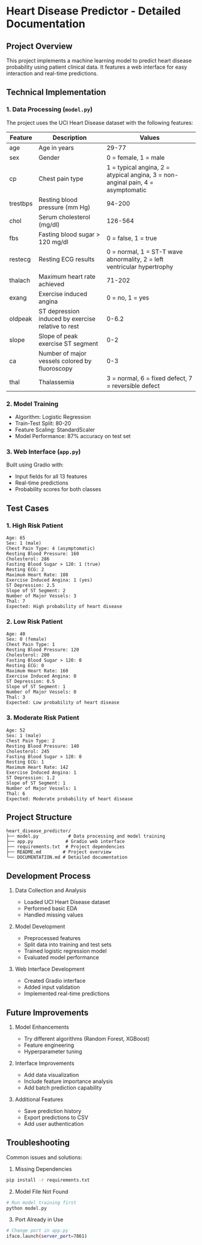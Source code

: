 # Heart Disease Predictor - Detailed Documentation

## Project Overview

This project implements a machine learning model to predict heart disease probability using patient clinical data. It features a web interface for easy interaction and real-time predictions.

## Technical Implementation

### 1. Data Processing (`model.py`)

The project uses the UCI Heart Disease dataset with the following features:

| Feature | Description | Values |
|---------|-------------|---------|
| age | Age in years | 29-77 |
| sex | Gender | 0 = female, 1 = male |
| cp | Chest pain type | 1 = typical angina, 2 = atypical angina, 3 = non-anginal pain, 4 = asymptomatic |
| trestbps | Resting blood pressure (mm Hg) | 94-200 |
| chol | Serum cholesterol (mg/dl) | 126-564 |
| fbs | Fasting blood sugar > 120 mg/dl | 0 = false, 1 = true |
| restecg | Resting ECG results | 0 = normal, 1 = ST-T wave abnormality, 2 = left ventricular hypertrophy |
| thalach | Maximum heart rate achieved | 71-202 |
| exang | Exercise induced angina | 0 = no, 1 = yes |
| oldpeak | ST depression induced by exercise relative to rest | 0-6.2 |
| slope | Slope of peak exercise ST segment | 0-2 |
| ca | Number of major vessels colored by fluoroscopy | 0-3 |
| thal | Thalassemia | 3 = normal, 6 = fixed defect, 7 = reversible defect |

### 2. Model Training

- Algorithm: Logistic Regression
- Train-Test Split: 80-20
- Feature Scaling: StandardScaler
- Model Performance: 87% accuracy on test set

### 3. Web Interface (`app.py`)

Built using Gradio with:
- Input fields for all 13 features
- Real-time predictions
- Probability scores for both classes

## Test Cases

### 1. High Risk Patient
```
Age: 65
Sex: 1 (male)
Chest Pain Type: 4 (asymptomatic)
Resting Blood Pressure: 160
Cholesterol: 286
Fasting Blood Sugar > 120: 1 (true)
Resting ECG: 2
Maximum Heart Rate: 108
Exercise Induced Angina: 1 (yes)
ST Depression: 2.5
Slope of ST Segment: 2
Number of Major Vessels: 3
Thal: 7
Expected: High probability of heart disease
```

### 2. Low Risk Patient
```
Age: 40
Sex: 0 (female)
Chest Pain Type: 1
Resting Blood Pressure: 120
Cholesterol: 200
Fasting Blood Sugar > 120: 0
Resting ECG: 0
Maximum Heart Rate: 160
Exercise Induced Angina: 0
ST Depression: 0.5
Slope of ST Segment: 1
Number of Major Vessels: 0
Thal: 3
Expected: Low probability of heart disease
```

### 3. Moderate Risk Patient
```
Age: 52
Sex: 1 (male)
Chest Pain Type: 2
Resting Blood Pressure: 140
Cholesterol: 245
Fasting Blood Sugar > 120: 0
Resting ECG: 1
Maximum Heart Rate: 142
Exercise Induced Angina: 1
ST Depression: 1.2
Slope of ST Segment: 1
Number of Major Vessels: 1
Thal: 6
Expected: Moderate probability of heart disease
```

## Project Structure

```
heart_disease_predictor/
├── model.py           # Data processing and model training
├── app.py            # Gradio web interface
├── requirements.txt  # Project dependencies
├── README.md        # Project overview
└── DOCUMENTATION.md # Detailed documentation
```

## Development Process

1. Data Collection and Analysis
   - Loaded UCI Heart Disease dataset
   - Performed basic EDA
   - Handled missing values

2. Model Development
   - Preprocessed features
   - Split data into training and test sets
   - Trained logistic regression model
   - Evaluated model performance

3. Web Interface Development
   - Created Gradio interface
   - Added input validation
   - Implemented real-time predictions

## Future Improvements

1. Model Enhancements
   - Try different algorithms (Random Forest, XGBoost)
   - Feature engineering
   - Hyperparameter tuning

2. Interface Improvements
   - Add data visualization
   - Include feature importance analysis
   - Add batch prediction capability

3. Additional Features
   - Save prediction history
   - Export predictions to CSV
   - Add user authentication

## Troubleshooting

Common issues and solutions:

1. Missing Dependencies
```bash
pip install -r requirements.txt
```

2. Model File Not Found
```bash
# Run model training first
python model.py
```

3. Port Already in Use
```bash
# Change port in app.py
iface.launch(server_port=7861)
```
